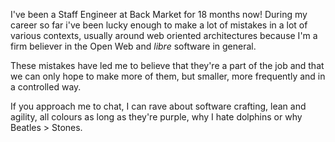 I've been a Staff Engineer at Back Market for 18 months now!
During my career so far i've been lucky enough to make a lot of mistakes
in a lot of various contexts, usually around web oriented architectures because I'm a firm believer
in the Open Web and _libre_ software in general.

These mistakes have led me to believe that they're a part of the job and
that we can only hope to make more of them, but smaller, more frequently
and in a controlled way.

If you approach me to chat, I can rave about software crafting, lean and agility, all colours
as long as they're purple, why I hate dolphins or why Beatles > Stones.
